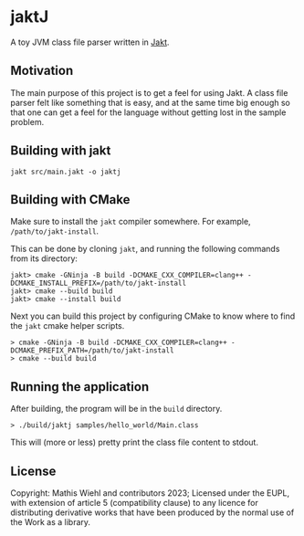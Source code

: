 # jaktJ

A toy JVM class file parser written in [Jakt](https://github.com/SerenityOS/jakt).

## Motivation

The main purpose of this project is to get a feel for using Jakt. A class file
parser felt like something that is easy, and at the same time big enough so that
one can get a feel for the language without getting lost in the sample problem.

## Building with jakt

```console
jakt src/main.jakt -o jaktj
```

## Building with CMake

Make sure to install the ``jakt`` compiler somewhere. For example, ``/path/to/jakt-install``.

This can be done by cloning ``jakt``, and running the following commands from its directory:

```console
jakt> cmake -GNinja -B build -DCMAKE_CXX_COMPILER=clang++ -DCMAKE_INSTALL_PREFIX=/path/to/jakt-install
jakt> cmake --build build
jakt> cmake --install build
```

Next you can build this project by configuring CMake to know where to find the ``jakt`` cmake helper scripts.

```console
> cmake -GNinja -B build -DCMAKE_CXX_COMPILER=clang++ -DCMAKE_PREFIX_PATH=/path/to/jakt-install
> cmake --build build
```

## Running the application

After building, the program will be in the `build` directory.

```console
> ./build/jaktj samples/hello_world/Main.class
```

This will (more or less) pretty print the class file content to stdout.

## License

Copyright: Mathis Wiehl and contributors 2023; Licensed under the EUPL, with
extension of article 5 (compatibility clause) to any licence for distributing
derivative works that have been produced by the normal use of the Work as a
library.


